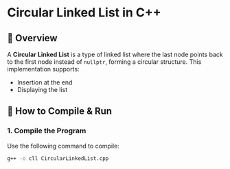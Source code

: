# Circular Linked List in C++

## 📌 Overview
A **Circular Linked List** is a type of linked list where the last node points back to the first node instead of `nullptr`, forming a circular structure. This implementation supports:
- Insertion at the end
- Displaying the list



## 🚀 How to Compile & Run
### **1. Compile the Program**
Use the following command to compile:
```sh
g++ -o cll CircularLinkedList.cpp
